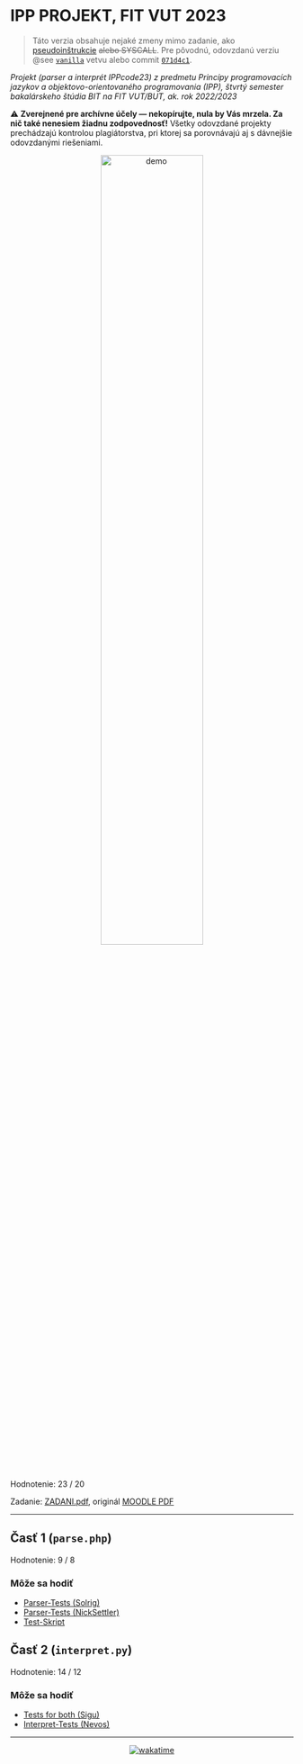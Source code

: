 # IPP PROJEKT, FIT VUT 2023

> Táto verzia obsahuje nejaké zmeny mimo zadanie, ako
> [pseudoinštrukcie](https://github.com/nickonegen/VUT-FIT-IPP2023-projekt/pull/17)
> ~~alebo SYSCALL~~.
> Pre pôvodnú, odovzdanú verziu @see
> [`vanilla`](https://github.com/nickonegen/VUT-FIT-IPP2023-projekt/tree/vanilla)
> vetvu alebo commit
> [`071d4c1`](https://github.com/nickonegen/VUT-FIT-IPP2023-projekt/commit/071d4c1d35c979ba6fe78ff6b46b22d199e58773).

*Projekt (parser a interprét IPPcode23) z predmetu Princípy programovacích jazykov a objektovo-orientovaného programovania (IPP), štvrtý semester bakalárskeho štúdia BIT na FIT VUT/BUT, ak. rok 2022/2023*

⚠️ **Zverejnené pre archívne účely — nekopírujte, nula by Vás mrzela. Za nič také nenesiem žiadnu zodpovednosť!** Všetky odovzdané projekty prechádzajú kontrolou plagiátorstva, pri ktorej sa porovnávajú aj s dávnejšie odovzdanými riešeniami.

<div align="center">
    <img alt="demo" src="examples/demo.gif" width="60%">
</div>

Hodnotenie: 23 / 20

Zadanie: [ZADANI.pdf](ZADANI.pdf), originál [MOODLE PDF](https://moodle.vut.cz/mod/folder/view.php?id=272411https://moodle.vut.cz/pluginfile.php/532505/mod_folder/content/0/ipp23spec.pdf)

----------------------------------------------

## Časť 1 (`parse.php`)

Hodnotenie: 9 / 8

### Môže sa hodiť

- [Parser-Tests (Solrig)](https://cdn.discordapp.com/attachments/889798927736528937/1073543734874095646/IPP23_parser_tests.zip)
- [Parser-Tests (NickSettler)](https://github.com/NickSettler/IPP-project-2023-tests)
- [Test-Skript](https://gist.github.com/sproott/d534b327752a5bb2d41139b9f9e005fa)

## Časť 2 (`interpret.py`)

Hodnotenie: 14 / 12

### Môže sa hodiť

- [Tests for both (Sigu)](https://discord.com/channels/461541385204400138/712627564992004146/1085869237052125224)
- [Interpret-Tests (Nevos)](https://github.com/Nevos07/IPP_interpret-only_test_2023)

----------------------------------------------

<div align="center"><a href="https://wakatime.com"><img alt="wakatime" src="https://wakatime.com/badge/user/dd421270-8f1c-43aa-aa5b-ec52a2a18852/project/87ac67bf-1dfb-4420-8df7-f52e6bdf27fe.svg?style=for-the-badge" /></a></div>
